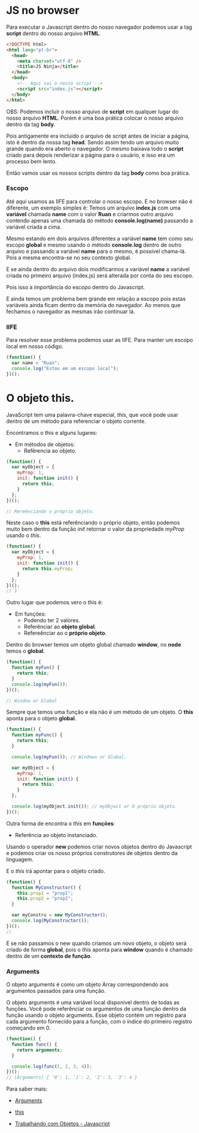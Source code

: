 # JS no browser

Para executar o Javascript dentro do nosso navegador podemos usar a tag **script** dentro do nosso arquivo **HTML**.

```html
<!DOCTYPE html>
<html lang="pt-br">
  <head>
    <meta charset="utf-8" />
    <title>JS Ninja</title>
  </head>
  <body>
    <!-- Aqui vai o nosso script -->
    <script src="index.js"></script>
  </body>
</html>
```

OBS: Podemos incluir o nosso arquivo de **script** em qualquer lugar do nosso arquivo **HTML**. Porém é uma boa prática colocar o nosso arquivo dentro da tag **body**.

Pois antigamente era incluido o arquivo de script antes de iniciar a página, isto é dentro da nossa tag **head**. Sendo assim tendo um arquivo muito grande quando era aberto o navegador. O mesmo baixava todo o **script** criado para depois renderizar a página para o usuário, e isso era um processo bem lento.

Então vamos usar os nossos scripts dentro da tag **body** como boa prática.

### Escopo

Até aqui usamos as IIFE para controlar o nosso escopo. E no browser não é diferente, um exemplo simples é: Temos um arquivo **index.js** com uma **variável** chamada **name** com o valor **Ruan** e criarmos outro arquivo contendo apenas uma chamada do método **console.log(name)** passando a variável criada a cima.

Mesmo estando em dois arquivos diferentes a variável **name** tem como seu escopo **global** e mesmo usando o método **console.log** dentro de outro arquivo e passando a variável **name** para o mesmo, é possível chama-lá. Pois a mesma encontra-se no seu contexto global.

E se ainda dentro do arquivo dois modificarmos a variável **name** a variável criada no primeiro arquivo (index.js) será alterada por conta do seu escopo.

Pois isso a importância do escopo dentro do Javascript.

E ainda temos um problema bem grande em relação a escopo pois estas variáveis ainda ficam dentro da memória do navegador. Ao menos que fechamos o navegador as mesmas irão continuar lá.

### IIFE

Para resolver esse problema podemos usar as IIFE. Para manter um escopo local em nosso código.

```js
(function() {
  var name = "Ruan";
  console.log("Estou em um escopo local");
})();
```

# O objeto this.

JavaScript tem uma palavra-chave especial, _this_, que você pode usar dentro de um método para referenciar o objeto corrente.

Encontramos o this e alguns lugares:

- Em métodos de objetos:
  - Refêrencia ao objeto.

```js
(function() {
  var myObject = {
    myProp: 1,
    init: function init() {
      return this;
    }
  };
})();

// Rereênciando o próprio objeto.
```

Neste caso o **this** está referênciando o próprio objeto, então podemos muito bem dentro da função _init_ retornar o valor da propriedade _myProp_ usando o _this_.

```js
(function() {
  var myObject = {
    myProp: 1,
    init: function init() {
      return this.myProp;
    }
  };
})();
// 1
```

Outro lugar que podemos vero o this é:

- Em funções:
  - Podendo ter 2 valores.
  - Referênciar ao **objeto global**.
  - Refereênciar ao o **próprio objeto**.

Dentro do browser temos um objeto global chamado **window**, no **node** temos o **global**.

```js
(function() {
  function myFun() {
    return this;
  }
  console.log(myFun());
})();

// Window or Global
```

Sempre que temos uma função e ela não é um método de um objeto. O **this** aponta para o objeto **global**.

```js
(function() {
  function myFunc() {
    return this;
  }

  console.log(myFun()); // Windows or Global.

  var myObject = {
    myProp: 1,
    init: function init() {
      return this;
    }
  };

  console.log(myObject.init()); // myObject or O próprio objeto.
})();
```

Outra forma de encontra o _this_ em **funções**:

- Referência ao objeto instanciado.

Usando o operador **new** podemos criar novos objetos dentro do Javascript e podemos criar os nosso próprios construtores de objetos dentro da linguagem.

E o _this_ irá apontar para o objeto criado.

```js
(function() {
  function MyConstructor() {
    this.prop1 = "prop1";
    this.prop2 = "prop2";
  }

  var myConstru = new MyConstructor();
  console.log(MyConstructor());
})();
//
```

E se não passamos o new quando criamos um novo objeto, o objeto será criado de forma **global**, pois o _this_ aponta para **window** quando é chamado dentro de um **contexto de função**.

### Arguments

O objeto arguments é como um objeto Array correspondendo aos argumentos passados para uma função.

O objeto arguments é uma variável local disponível dentro de todas as funções. Você pode referênciar os argumentos de uma função dentro da função usando o objeto arguments. Esse objeto contém um registro para cada argumento fornecido para a função, com o índice do primeiro registro começando em 0.

```js
(function() {
  function func() {
    return arguments;
  }

  console.log(func(1, 2, 3, 4));
})();
// [Arguments] { '0': 1, '1': 2, '2': 3, '3': 4 }
```

Para saber mais:

- [Arguments](https://developer.mozilla.org/pt-BR/docs/Web/JavaScript/Reference/Functions/arguments)

- [this](https://developer.mozilla.org/pt-BR/docs/Web/JavaScript/Reference/Operators/this)

- [Trabalhando com Objetos - Javascript](https://developer.mozilla.org/pt-BR/docs/Web/JavaScript/Guide/Trabalhando_com_Objetos)
